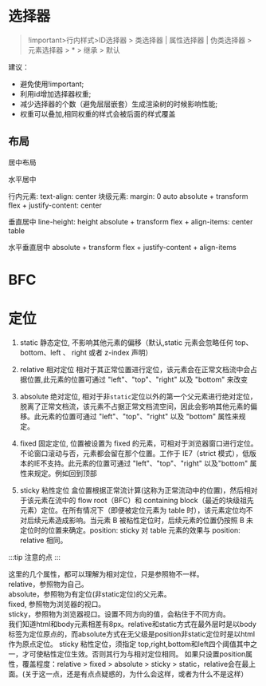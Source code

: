 # 选择器 
>  !important>行内样式>ID选择器 > 类选择器 | 属性选择器 | 伪类选择器 > 元素选择器 > * > 继承 > 默认

建议：
+ 避免使用!important;
+ 利用id增加选择器权重;
+ 减少选择器的个数（避免层层嵌套）生成渲染树的时候影响性能;
+ 权重可以叠加,相同权重的样式会被后面的样式覆盖

## 布局
居中布局


水平居中

行内元素: text-align: center
块级元素: margin: 0 auto
absolute + transform
flex + justify-content: center

垂直居中
line-height: height
absolute + transform
flex + align-items: center
table

水平垂直居中
absolute + transform
flex + justify-content + align-items

# BFC

# 定位
1. static 静态定位,
不影响其他元素的偏移（默认,static 元素会忽略任何 top、bottom、left 、 right 或者 z-index 声明）
2. relative 相对定位
相对于其正常位置进行定位，该元素会在正常文档流中会占据位置,此元素的位置可通过 "left"、"top"、"right" 以及 "bottom" 来改变
3. absolute 绝对定位,
相对于非`static`定位以外的第一个父元素进行绝对定位，脱离了正常文档流，该元素不占据正常文档流空间，因此会影响其他元素的偏移。此元素的位置可通过 "left"、"top"、"right" 以及 "bottom" 属性来规定。
4. fixed 固定定位,
位置被设置为 fixed 的元素，可相对于浏览器窗口进行定位。不论窗口滚动与否，元素都会留在那个位置。工作于 IE7（strict 模式），低版本的IE不支持。此元素的位置可通过 "left"、"top"、"right" 以及"bottom" 属性来规定。例如回到顶部

5. sticky 粘性定位
盒位置根据正常流计算(这称为正常流动中的位置)，然后相对于该元素在流中的 flow root（BFC）和 containing block（最近的块级祖先元素）定位。在所有情况下（即便被定位元素为 table 时），该元素定位均不对后续元素造成影响。当元素 B 被粘性定位时，后续元素的位置仍按照 B 未定位时的位置来确定。position: sticky 对 table 元素的效果与 position: relative 相同。

:::tip 
  注意的点
:::

这里的几个属性，都可以理解为相对定位，只是参照物不一样。  
relative，参照物为自己。  
absolute，参照物为有定位(非static定位)的父元素。  
fixed, 参照物为浏览器的视口。  
sticky，参照物为浏览器视口。设置不同方向的值，会粘住于不同方向。  
我们知道html和body元素相差有8px。relative和static方式在最外层时是以body标签为定位原点的，而absolute方式在无父级是position非static定位时是以html作为原点定位。
sticky 粘性定位，须指定 top,right,bottom和left四个阈值其中之一，才可使粘性定位生效。否则其行为与相对定位相同。
如果只设置position属性，覆盖程度：relative > fixed > absolute > sticky > static，relative会在最上面。(关于这一点，还是有点点疑惑的，为什么会这样，或者为什么不是这样）

